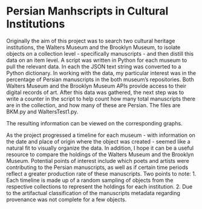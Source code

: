 # Persian Manhscripts in Cultural Institutions
<p>Originally the aim of this project was to search two cultural heritage institutions, the Walters Museum and the Brooklyn Museum, to isolate objects on a collection level - specifically manuscripts - and then distill this data on an item level.  
A script was written in Python for each museum to pull the relevant data.  
In each the JSON text string was converted to a Python dictionary.  In working with the data, my particular interest was in the percentage of Persian manuscripts in the both museum’s repositories.  
Both Walters Museum and the Brooklyn Museum APIs provide access to their digital records of art.  After this data was gathered, the next step was to write a counter in the script to help count how many total manuscripts there are in the collection, and how many of these are Persian.  
The files are BKM.py and WaltersTest1.py.   </p>


<p>The resulting information can be viewed on the corresponding graphs. </p>


<p>As the project progressed a timeline for each museum - with information on the date and place of origin where the object was created - seemed like a natural fit to visually organize the data.  
In addition, I hope it can be a useful resource to compare the holdings of the Walters Museum and the Brooklyn Museum.  Potential points of interest include which poets and artists were contributing to the Persian manuscripts, as well as if certain time periods reflect a greater production rate of these manuscripts.  
Two points to note: 1. Each timeline is made up of a random sampling of objects from the respective collections to represent the holdings for each institution. 
2.  Due to the artifactual classification of the manuscripts metadata regarding provenance was not complete for a few objects.   </p>
